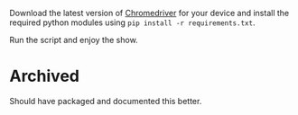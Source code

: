 Download the latest version of [Chromedriver](https://chromedriver.chromium.org/downloads) for your device and install the required python modules using 
```pip install -r requirements.txt```.

Run the script and enjoy the show.


# Archived
Should have packaged and documented this better.
